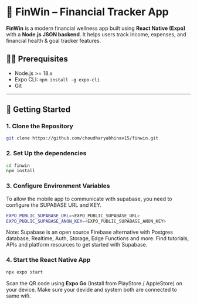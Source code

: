 # 💸 FinWin – Financial Tracker App

**FinWin** is a modern financial wellness app built using **React Native (Expo)** with a **Node.js JSON backend**. It helps users track income, expenses, and financial health & goal tracker features.



## 🧑‍💻 Prerequisites

- Node.js >= 18.x
- Expo CLI: `npm install -g expo-cli`
- Git

---

## 🚀 Getting Started

### 1. Clone the Repository

```bash
git clone https://github.com/choudharyabhinav15/finwin.git
```

### 2. Set Up the dependencies

```bash
cd finwin
npm install
```

### 3. Configure Environment Variables

To allow the mobile app to communicate with supabase, you need to configure the SUPABASE URL and KEY. 

```bash
EXPO_PUBLIC_SUPABASE_URL=<EXPO_PUBLIC_SUPABASE_URL>
EXPO_PUBLIC_SUPABASE_ANON_KEY=<EXPO_PUBLIC_SUPABASE_ANON_KEY>
```

Note: Supabase is an open source Firebase alternative with Postgres database, Realtime, Auth, Storage, Edge Functions and more. Find tutorials, APIs and platform resources to get started with Supabase.

### 4. Start the React Native App

```bash
npx expo start
```

Scan the QR code using **Expo Go** (Install from PlayStore / AppleStore) on your device. Make sure your devide and system both are connected to same wifi.